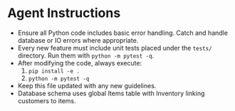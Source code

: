# Agent Instructions

- Ensure all Python code includes basic error handling. Catch and handle database or IO errors where appropriate.
- Every new feature must include unit tests placed under the `tests/` directory. Run them with `python -m pytest -q`.
- After modifying the code, always execute:
  1. `pip install -e .`
  2. `python -m pytest -q`
- Keep this file updated with any new guidelines.
- Database schema uses global Items table with Inventory linking customers to items.

